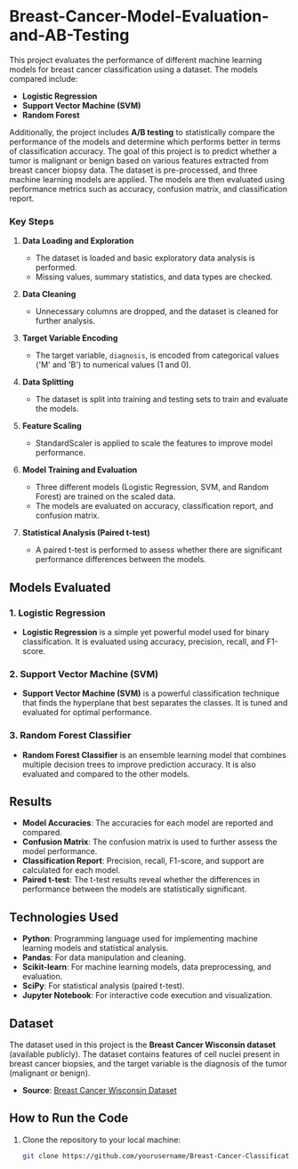 # Breast-Cancer-Model-Evaluation-and-AB-Testing

This project evaluates the performance of different machine learning models for breast cancer classification using a dataset. The models compared include:

- **Logistic Regression**
- **Support Vector Machine (SVM)**
- **Random Forest**

Additionally, the project includes **A/B testing** to statistically compare the performance of the models and determine which performs better in terms of classification accuracy. The goal of this project is to predict whether a tumor is malignant or benign based on various features extracted from breast cancer biopsy data. The dataset is pre-processed, and three machine learning models are applied. The models are then evaluated using performance metrics such as accuracy, confusion matrix, and classification report. 

### Key Steps

1. **Data Loading and Exploration**
   - The dataset is loaded and basic exploratory data analysis is performed.
   - Missing values, summary statistics, and data types are checked.

2. **Data Cleaning**
   - Unnecessary columns are dropped, and the dataset is cleaned for further analysis.

3. **Target Variable Encoding**
   - The target variable, `diagnosis`, is encoded from categorical values ('M' and 'B') to numerical values (1 and 0).

4. **Data Splitting**
   - The dataset is split into training and testing sets to train and evaluate the models.

5. **Feature Scaling**
   - StandardScaler is applied to scale the features to improve model performance.

6. **Model Training and Evaluation**
   - Three different models (Logistic Regression, SVM, and Random Forest) are trained on the scaled data.
   - The models are evaluated on accuracy, classification report, and confusion matrix.

7. **Statistical Analysis (Paired t-test)**
   - A paired t-test is performed to assess whether there are significant performance differences between the models.

## Models Evaluated

### 1. Logistic Regression
   - **Logistic Regression** is a simple yet powerful model used for binary classification. It is evaluated using accuracy, precision, recall, and F1-score.

### 2. Support Vector Machine (SVM)
   - **Support Vector Machine (SVM)** is a powerful classification technique that finds the hyperplane that best separates the classes. It is tuned and evaluated for optimal performance.

### 3. Random Forest Classifier
   - **Random Forest Classifier** is an ensemble learning model that combines multiple decision trees to improve prediction accuracy. It is also evaluated and compared to the other models.

## Results

- **Model Accuracies**: The accuracies for each model are reported and compared.
- **Confusion Matrix**: The confusion matrix is used to further assess the model performance.
- **Classification Report**: Precision, recall, F1-score, and support are calculated for each model.
- **Paired t-test**: The t-test results reveal whether the differences in performance between the models are statistically significant.

## Technologies Used

- **Python**: Programming language used for implementing machine learning models and statistical analysis.
- **Pandas**: For data manipulation and cleaning.
- **Scikit-learn**: For machine learning models, data preprocessing, and evaluation.
- **SciPy**: For statistical analysis (paired t-test).
- **Jupyter Notebook**: For interactive code execution and visualization.

## Dataset

The dataset used in this project is the **Breast Cancer Wisconsin dataset** (available publicly). The dataset contains features of cell nuclei present in breast cancer biopsies, and the target variable is the diagnosis of the tumor (malignant or benign).

- **Source**: [Breast Cancer Wisconsin Dataset](https://archive.ics.uci.edu/ml/datasets/breast+cancer+wisconsin+(diagnostic))

## How to Run the Code

1. Clone the repository to your local machine:
   ```bash
   git clone https://github.com/yourusername/Breast-Cancer-Classification.git
